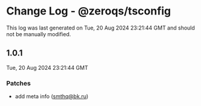 # Change Log - @zeroqs/tsconfig

This log was last generated on Tue, 20 Aug 2024 23:21:44 GMT and should not be manually modified.

<!-- Start content -->

## 1.0.1

Tue, 20 Aug 2024 23:21:44 GMT

### Patches

- add meta info (smthq@bk.ru)
